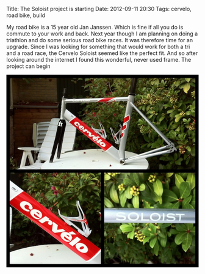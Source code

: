 Title: The Soloist project is starting
Date: 2012-09-11 20:30
Tags: cervelo, road bike, build

My road bike is a 15 year old Jan Janssen. Which is fine if all you do is commute to your work and back. Next year though I am planning on doing a triathlon and do some serious road bike races. It was therefore time for an upgrade. Since I was looking for something that would work for both a tri and a road race, the Cervelo Soloist seemed like the perfect fit. And so after looking around the internet I found this wonderful, never used frame. The project can begin

![Cervelo Soloist Team](/images/2012-cervelo_soloist_team_1.jpg)
